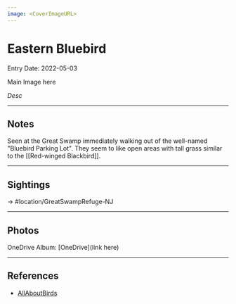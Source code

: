 ```yaml
---
image: <CoverImageURL>
---
```


# Eastern Bluebird
Entry Date: 2022-05-03


Main Image here

*Desc*

---------------------------------------------------------------
## Notes
Seen at the Great Swamp immediately walking out of the well-named "Bluebird Parking Lot". They seem to like open areas with tall grass similar to the [[Red-winged Blackbird]].

---------------------------------------------------------------
## Sightings

-> #location/GreatSwampRefuge-NJ 

---------------------------------------------------------------
## Photos
OneDrive Album: [OneDrive](link here)

---------------------------------------------------------------
## References
- [AllAboutBirds](linkUrl)